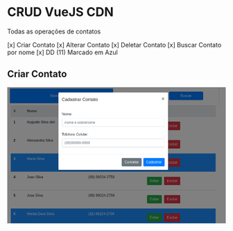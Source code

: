 # CRUD VueJS CDN

Todas as operações de contatos

[x] Criar Contato
[x] Alterar Contato
[x] Deletar Contato
[x] Buscar Contato por nome
[x] DD (11) Marcado em Azul

## Criar Contato

![alt text](img/criar-contato.png)

